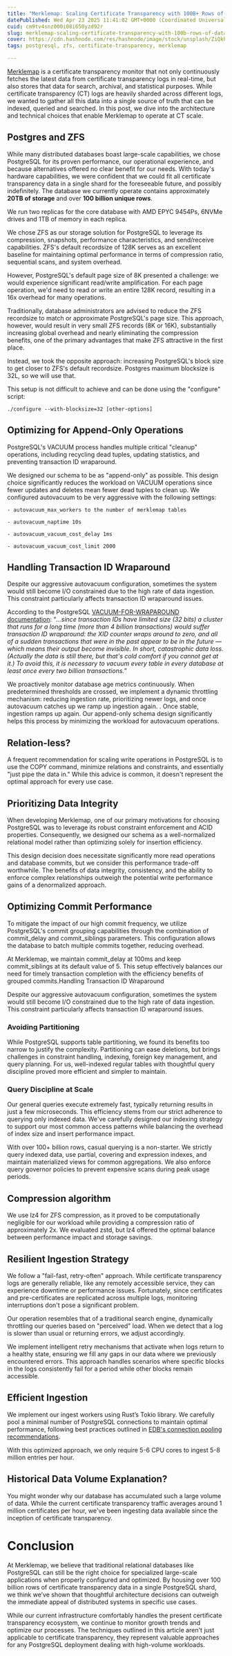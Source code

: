```yaml
---
title: "Merklemap: Scaling Certificate Transparency with 100B+ Rows of Data"
datePublished: Wed Apr 23 2025 11:41:02 GMT+0000 (Coordinated Universal Time)
cuid: cm9tv4snz000i08i650yzd92r
slug: merklemap-scaling-certificate-transparency-with-100b-rows-of-data
cover: https://cdn.hashnode.com/res/hashnode/image/stock/unsplash/ZiQkhI7417A/upload/720a8500f3175f8a2a3a792ffee66205.jpeg
tags: postgresql, zfs, certificate-transparency, merklemap

---
```


[Merklemap](https://www.merklemap.com/) is a certificate transparency monitor that not only continuously fetches the latest data from certificate transparency logs in real-time, but also stores that data for search, archival, and statistical purposes. While certificate transparency (CT) logs are heavily sharded across different logs, we wanted to gather all this data into a single source of truth that can be indexed, queried and searched. In this post, we dive into the architecture and technical choices that enable Merklemap to operate at CT scale.

## Postgres and ZFS

While many distributed databases boast large-scale capabilities, we chose PostgreSQL for its proven performance, our operational experience, and because alternatives offered no clear benefit for our needs. With today's hardware capabilities, we were confident that we could fit all certificate transparency data in a single shard for the foreseeable future, and possibly indefinitely. The database we currently operate contains approximately **20TB of storage** and over **100 billion unique rows**.

We run two replicas for the core database with AMD EPYC 9454Ps, 6NVMe drives and 1TB of memory in each replica.

We chose ZFS as our storage solution for PostgreSQL to leverage its compression, snapshots, performance characteristics, and send/receive capabilities. ZFS's default recordsize of 128K serves as an excellent baseline for maintaining optimal performance in terms of compression ratio, sequential scans, and system overhead.

However, PostgreSQL's default page size of 8K presented a challenge: we would experience significant read/write amplification. For each page operation, we'd need to read or write an entire 128K record, resulting in a 16x overhead for many operations.

Traditionally, database administrators are advised to reduce the ZFS recordsize to match or approximate PostgreSQL's page size. This approach, however, would result in very small ZFS records (8K or 16K), substantially increasing global overhead and nearly eliminating the compression benefits, one of the primary advantages that make ZFS attractive in the first place.

Instead, we took the opposite approach: increasing PostgreSQL's block size to get closer to ZFS's default recordsize. Postgres maximum blocksize is 32L, so we will use that.

This setup is not difficult to achieve and can be done using the "configure" script:

`./configure --with-blocksize=32 [other-options]`

## Optimizing for Append-Only Operations

PostgreSQL's VACUUM process handles multiple critical "cleanup" operations, including recycling dead tuples, updating statistics, and preventing transaction ID wraparound.

We designed our schema to be as "append-only" as possible. This design choice significantly reduces the workload on VACUUM operations since fewer updates and deletes mean fewer dead tuples to clean up. We configured autovacuum to be very aggressive with the following settings:

`- autovacuum_max_workers to the number of merklemap tables`

`- autovacuum_naptime 10s`

`- autovacuum_vacuum_cost_delay 1ms`

`- autovacuum_vacuum_cost_limit 2000`

## Handling Transaction ID Wraparound

Despite our aggressive autovacuum configuration, sometimes the system would still become I/O constrained due to the high rate of data ingestion. This constraint particularly affects transaction ID wraparound issues.

According to the PostgreSQL [VACUUM-FOR-WRAPAROUND documentation](https://www.postgresql.org/docs/current/routine-vacuuming.html#VACUUM-FOR-WRAPAROUND): “*…since transaction IDs have limited size (32 bits) a cluster that runs for a long time (more than 4 billion transactions) would suffer transaction ID wraparound: the XID counter wraps around to zero, and all of a sudden transactions that were in the past appear to be in the future — which means their output become invisible. In short, catastrophic data loss. (Actually the data is still there, but that's cold comfort if you cannot get at it.) To avoid this, it is necessary to vacuum every table in every database at least once every two billion transactions.*”

We proactively monitor database age metrics continuously. When predetermined thresholds are crossed, we implement a dynamic throttling mechanism: reducing ingestion rate, prioritizing newer logs, and once autovacuum catches up we ramp up ingestion again. . Once stable, ingestion ramps up again. Our append-only schema design significantly helps this process by minimizing the workload for autovacuum operations.

## Relation-less?

A frequent recommendation for scaling write operations in PostgreSQL is to use the COPY command, minimize relations and constraints, and essentially "just pipe the data in." While this advice is common, it doesn't represent the optimal approach for every use case.

## Prioritizing Data Integrity

When developing Merklemap, one of our primary motivations for choosing PostgreSQL was to leverage its robust constraint enforcement and ACID properties. Consequently, we designed our schema as a well-normalized relational model rather than optimizing solely for insertion efficiency.

This design decision does necessitate significantly more read operations and database commits, but we consider this performance trade-off worthwhile. The benefits of data integrity, consistency, and the ability to enforce complex relationships outweigh the potential write performance gains of a denormalized approach.

## Optimizing Commit Performance

To mitigate the impact of our high commit frequency, we utilize PostgreSQL's commit grouping capabilities through the combination of commit\_delay and commit\_siblings parameters. This configuration allows the database to batch multiple commits together, reducing overhead.

At Merklemap, we maintain commit\_delay at 100ms and keep commit\_siblings at its default value of 5. This setup effectively balances our need for timely transaction completion with the efficiency benefits of grouped commits.Handling Transaction ID Wraparound

Despite our aggressive autovacuum configuration, sometimes the system would still become I/O constrained due to the high rate of data ingestion. This constraint particularly affects transaction ID wraparound issues.

### **Avoiding Partitioning**

While PostgreSQL supports table partitioning, we found its benefits too narrow to justify the complexity. Partitioning can ease deletions, but brings challenges in constraint handling, indexing, foreign key management, and query planning. For us, well-indexed regular tables with thoughtful query discipline proved more efficient and simpler to maintain.

### **Query Discipline at Scale**

Our general queries execute extremely fast, typically returning results in just a few microseconds. This efficiency stems from our strict adherence to querying only indexed data. We've carefully designed our indexing strategy to support our most common access patterns while balancing the overhead of index size and insert performance impact.

With over 100+ billion rows, casual querying is a non-starter. We strictly query indexed data, use partial, covering and expression indexes, and maintain materialized views for common aggregations. We also enforce query governor policies to prevent expensive scans during peak usage periods.

## Compression algorithm

We use lz4 for ZFS compression, as it proved to be computationally negligible for our workload while providing a compression ratio of approximately 2x. We evaluated zstd, but lz4 offered the optimal balance between performance impact and storage savings.

## Resilient Ingestion Strategy

We follow a "fail-fast, retry-often" approach. While certificate transparency logs are generally reliable, like any remotely accessible service, they can experience downtime or performance issues. Fortunately, since certificates and pre-certificates are replicated across multiple logs, monitoring interruptions don't pose a significant problem.

Our operation resembles that of a traditional search engine, dynamically throttling our queries based on "perceived" load. When we detect that a log is slower than usual or returning errors, we adjust accordingly.

We implement intelligent retry mechanisms that activate when logs return to a healthy state, ensuring we fill any gaps in our data where we previously encountered errors. This approach handles scenarios where specific blocks in the logs consistently fail for a period while other blocks remain accessible.

## Efficient Ingestion

We implement our ingest workers using Rust’s Tokio library. We carefully pool a minimal number of PostgreSQL connections to maintain optimal performance, following best practices outlined in [EDB's connection pooling recommendations](https://www.enterprisedb.com/postgres-tutorials/why-you-should-use-connection-pooling-when-setting-maxconnections-postgres).

With this optimized approach, we only require 5-6 CPU cores to ingest 5-8 million entries per hour.

## Historical Data Volume Explanation?

You might wonder why our database has accumulated such a large volume of data. While the current certificate transparency traffic averages around 1 million certificates per hour, we've been ingesting data available since the inception of certificate transparency.

# Conclusion

At Merklemap, we believe that traditional relational databases like PostgreSQL can still be the right choice for specialized large-scale applications when properly configured and optimized. By housing over 100 billion rows of certificate transparency data in a single PostgreSQL shard, we think we’ve shown that thoughtful architecture decisions can outweigh the immediate appeal of distributed systems in specific use cases.

While our current infrastructure comfortably handles the present certificate transparency ecosystem, we continue to monitor growth trends and optimize our processes. The techniques outlined in this article aren't just applicable to certificate transparency, they represent valuable approaches for any PostgreSQL deployment dealing with high-volume workloads.